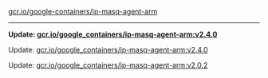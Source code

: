 [gcr.io/google-containers/ip-masq-agent-arm](https://hub.docker.com/r/cruse/ip-masq-agent-arm/tags/) 

----
**Update: [gcr.io/google_containers/ip-masq-agent-arm:v2.4.0](https://hub.docker.com/r/cruse/ip-masq-agent-arm/tags/)**

Update: [gcr.io/google_containers/ip-masq-agent-arm:v2.4.0](https://hub.docker.com/r/cruse/ip-masq-agent-arm/tags/)

Update: [gcr.io/google_containers/ip-masq-agent-arm:v2.0.2](https://hub.docker.com/r/cruse/ip-masq-agent-arm/tags/)

